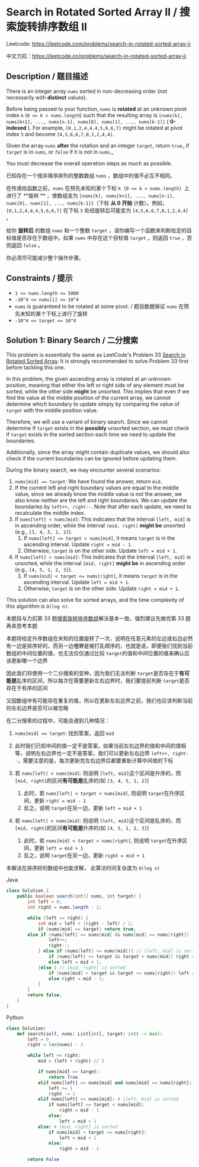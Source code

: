 # Search in Rotated Sorted Array II / 搜索旋转排序数组 II

Leetcode: https://leetcode.com/problems/search-in-rotated-sorted-array-ii

中文力扣：https://leetcode.cn/problems/search-in-rotated-sorted-array-ii

## Description / 题目描述

There is an integer array `nums` sorted in non-decreasing order (not necessarily with **distinct** values).

Before being passed to your function, `nums` is **rotated** at an unknown pivot index `k` (`0 <= k < nums.length`) such that the resulting array is `[nums[k], nums[k+1], ..., nums[n-1], nums[0], nums[1], ..., nums[k-1]]` ( **0-indexed** ). For example, `[0,1,2,4,4,4,5,6,6,7]` might be rotated at pivot index `5` and become `[4,5,6,6,7,0,1,2,4,4]`.

Given the array `nums` **after** the rotation and an integer `target`, return `true`_ if _`target`_ is in _`nums`_, or _`false`_ if it is not in _`nums`_._

You must decrease the overall operation steps as much as possible.

已知存在一个按非降序排列的整数数组 `nums` ，数组中的值不必互不相同。

在传递给函数之前，`nums` 在预先未知的某个下标 `k`（`0 <= k < nums.length`）上进行了 **旋转 ** ，使数组变为 `[nums[k], nums[k+1], ..., nums[n-1], nums[0], nums[1], ..., nums[k-1]]`（下标 **从 0 开始** 计数）。例如， `[0,1,2,4,4,4,5,6,6,7]` 在下标 `5` 处经旋转后可能变为 `[4,5,6,6,7,0,1,2,4,4]` 。

给你 **旋转后** 的数组 `nums` 和一个整数 `target` ，请你编写一个函数来判断给定的目标值是否存在于数组中。如果 `nums` 中存在这个目标值 `target` ，则返回 `true` ，否则返回 `false` 。

你必须尽可能减少整个操作步骤。

## Constraints **/ 提示**

- `1 <= nums.length <= 5000`
- `-10^4 <= nums[i] <= 10^4`
- `nums` is guaranteed to be rotated at some pivot. / 题目数据保证 `nums` 在预先未知的某个下标上进行了旋转
- `-10^4 <= target <= 10^4`

## Solution 1: Binary Search / 二分搜索

This problem is essentially the same as LeetCode's Problem 33 [Search in Rotated Sorted Array](https://chatgpt.com/Solution/0033_Search_in_Rotated_Sorted_Array.md). It is strongly recommended to solve Problem 33 first before tackling this one.

In this problem, the given ascending array is rotated at an unknown position, meaning that either the left or right side of any element must be sorted, while the other side **might** be unsorted. This implies that even if we find the value at the middle position of the current array, we cannot determine which boundary to update simply by comparing the value of `target` with the middle position value.

Therefore, we will use a variant of binary search. Since we cannot determine if `target` exists in the **possibly** unsorted section, we must check if `target` exists in the sorted section each time we need to update the boundaries.

Additionally, since the array might contain duplicate values, we should also check if the current boundaries can be ignored before updating them.

During the binary search, we may encounter several scenarios:

1. `nums[mid] == target`: We have found the answer, return `mid`.
2. If the current left and right boundary values are equal to the middle value, since we already know the middle value is not the answer, we also know neither are the left and right boundaries. We can update the boundaries by `left++, right--`. Note that after each update, we need to recalculate the middle index.
3. If `nums[left] < nums[mid]`: This indicates that the interval `[left, mid]` is in ascending order, while the interval `(mid, right]` **might be** unsorted (e.g., `[3, 4, 5, 1, 2]`).
   1. If `nums[left] <= target < nums[mid]`, it means `target` is in the ascending interval. Update `right = mid - 1`.
   2. Otherwise, `target` is on the other side. Update `left = mid + 1`.
4. If `nums[left] > nums[mid]`: This indicates that the interval `[left, mid]` is unsorted, while the interval `[mid, right]` **might be** in ascending order (e.g., `[4, 5, 1, 2, 3]`).
   1. If `nums[mid] < target <= nums[right]`, it means `target` is in the ascending interval. Update `left = mid + 1`.
   2. Otherwise, `target` is on the other side. Update `right = mid + 1`.

This solution can also solve for sorted arrays, and the time complexity of this algorithm is `O(log n)`.

本题目与力扣第 33 题[搜索旋转排序数组](/Solution/0033_Search_in_Rotated_Sorted_Array.md)解法基本一致，强烈建议先做完第 33 题再来思考本题

本题将给定升序数组在未知的位置旋转了一次，说明在任意元素的左边或右边必然有一边是排序好的，而另一边**也许**是被打乱顺序的，也就是说，即便我们找到当前数组的中间位置的值，也无法仅仅通过比较 `target`的值和中间位置的值来确认应该更新哪一个边界

因此我们将使用一个二分搜索的变种，因为我们无法判断 `target`是否存在于**有可能是**乱序的区间，所以每次在需要更新左右边界时，我们要提前判断 `target`是否存在于有序的区间

又因数组中有可能存在重复的值，所以在更新左右边界之前，我们也应该判断当前的左右边界是否可以被忽略

在二分搜索的过程中，可能会遇到几种情况：

1. `nums[mid] == target`: 找到答案，返回 `mid`
2. 此时我们已知中间的值一定不是答案，如果当前左右边界的值和中间的值相等，说明左右边界也一定不是答案，我们可以更新左右边界 `left++, right--`，需要注意的是，每次更新完左右边界后都要重新计算中间值的下标
3. 若 `nums[left] < nums[mid]`: 则说明 `[left, mid]`这个区间是升序的，而 `[mid, right]`的区间**有可能是**乱序的(如 `[3, 4, 5, 1, 2]`)

   1. 此时，若 `nums[left] < target < nums[mid]`, 则说明 `target`在升序区间，更新 `right = mid - 1`
   2. 反之，说明 `target`在另一边，更新 `left = mid + 1`

4. 若 `nums[left] > nums[mid]`: 则说明 `[left, mid]`这个区间是乱序的，而 `[mid, right]`的区间**有可能是**升序的(如 `[4, 5, 1, 2, 3]`)

   1. 此时，若 `nums[mid] < target < nums[right]`, 则说明 `target`在升序区间，更新 `left = mid + 1`
   2. 反之，说明 `target`在另一边，更新 `right = mid + 1`

本解法在排序好的数组中也能求解， 此算法时间复杂度为 `O(log n)`

Java

```java
class Solution {
    public boolean search(int[] nums, int target) {
        int left = 0;
        int right = nums.length - 1;

        while (left <= right) {
            int mid = left + (right - left) / 2;
            if (nums[mid] == target) return true;
	    else if (nums[left] == nums[mid] && nums[mid] == nums[right]) { // Check duplicates
                left++;
                right--;
            } else if (nums[left] <= nums[mid]){ // [left, mid] is sorted
                if (nums[left] <= target && target < nums[mid]) right = mid - 1;
                else left = mid + 1;
            }else { // [mid, right] is sorted
                if (nums[mid] < target && target <= nums[right]) left = mid + 1;
                else right = mid - 1;
            }
        }
        return false;
    }
}
```

Python

```python
class Solution:
    def search(self, nums: List[int], target: int) -> bool:
        left = 0
        right = len(nums) - 1

        while left <= right:
            mid = (left + right) // 2

            if nums[mid] == target:
                return True
            elif nums[left] == nums[mid] and nums[mid] == nums[right]: # Check duplicates
                left += 1
                right -= 1
            elif nums[left] <= nums[mid]: # [left, mid] is sorted
                if nums[left] <= target < nums[mid]:
                    right = mid - 1
                else:
                    left = mid + 1
            else: # [mid, right] is sorted
                if nums[mid] < target <= nums[right]:
                    left = mid + 1
                else:
                    right = mid - 1

        return False
```
